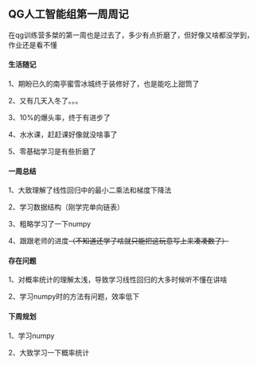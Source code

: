 ## QG人工智能组第一周周记

在qg训练营多桀的第一周也是过去了，多少有点折磨了，但好像又啥都没学到，作业还是看不懂

#### 生活随记

1、期盼已久的南亭蜜雪冰城终于装修好了，也是能吃上甜筒了

2、又有几天入冬了。。。

3、10%的爆头率，终于有进步了

4、水水课，赶赶课好像就没啥事了

5、零基础学习是有些折磨了

#### 一周总结

1、大致理解了线性回归中的最小二乘法和梯度下降法

2、学习数据结构（刚学完单向链表）

3、粗略学习了一下numpy

4、跟跟老师的进度~~（不知道还学了啥就只能把这玩意写上来凑凑数了）~~

#### 存在问题

1、对概率统计的理解太浅，导致学习线性回归的大多时候听不懂在讲啥

2、学习numpy时的方法有问题，效率低下

#### 下周规划

1、学习numpy

2、大致学习一下概率统计